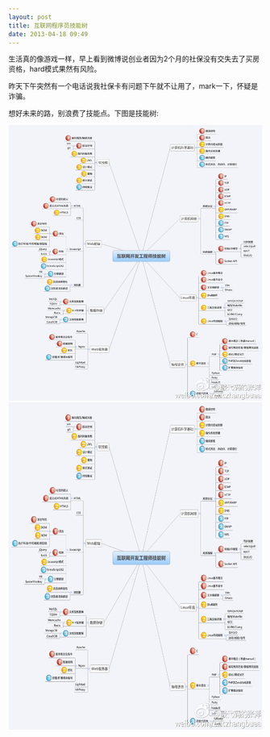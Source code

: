 ```yaml
---
layout: post
title: 互联网程序员技能树 
date: 2013-04-18 09:49
---
```


生活真的像游戏一样，早上看到微博说创业者因为2个月的社保没有交失去了买房资格，hard模式果然有风险。

昨天下午突然有一个电话说我社保卡有问题下午就不让用了，mark一下，怀疑是诈骗。

想好未来的路，别浪费了技能点。下图是技能树:

<!--break-->
![image](/images/skill.jpg)
<img src="/images/skill.jpg"  alt="互联网程序员技能树" height="650" width="650"/>



